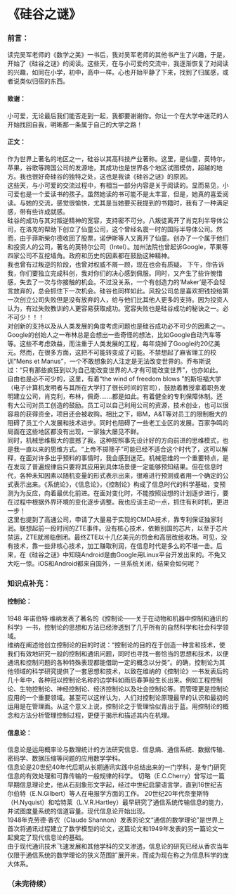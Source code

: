 # 《硅谷之谜》

### 前言：
读完吴军老师的《数学之美》一书后，我对吴军老师的其他书产生了兴趣，于是，开始了《硅谷之谜》的阅读。这些天，在与小可爱的交流中，我逐渐恢复了对阅读的兴趣，如同在小学，初中，高中一样。心也开始平静了下来，找到了归属感，或者说类似归宿的东西。
#### 致谢：
小可爱，无论最后我们能否走到一起，我都要谢谢你。你让一个在大学中迷茫的人开始找回自我，明晰那一条属于自己的大学之路！

  
#### 正文：    

作为世界上著名的地区之一，硅谷以其高科技产业著称。这里，是仙童，英特尔，苹果，谷歌等跨国公司的发源地，其成功也是世界各个地区试图模仿，超越的地方。我也很好奇硅谷的独特之处，这也是我读《硅谷之谜》的原因。  
这些天，与小可爱的交流过程中，有相当一部分内容是关于阅读的。显而易见，小可爱也是一个爱读书的孩子。虽然她读的书可能不是太丰富，但是，她真的喜爱阅读。与她的交流，感觉很愉快，尤其是当她要买我提到的书籍时，我有了一种满足感，带有些许成就感。  
硅谷的成功与其对叛逆精神的宽容，支持密不可分。八叛徒离开了肖克利半导体公司，在洛克的帮助下创立了仙童公司，这个曾经名震一时的国际半导体公司。然而，由于菲斯柴尔德收回了股票，诺伊斯等人又离开了仙童。创办了一个属于他们和投资人的公司，著名的英特尔公司（Intel）。加州法院也曾起诉Google，苹果等四家公司不互挖墙角。政府和历史的因素都在鼓励这种精神。   
我也曾有过叛逆的阶段，也曾对权威不屑一顾，现在也会有质疑。
下午，你告诉我，你们要独立完成科创，我对你们的决心感到佩服。同时，又产生了些许惋惜感，失去了一次与你接触的机会。不过没关系，一个有创造力的‘Maker’是不会轻言放弃的，总会抓住下一次机会。硅谷也同样如此。风投公司总是喜欢把钱投给第一次创立公司失败但是没有放弃的人，给与他们比其他人更多的支持。因为投资人认为，有过失败教训的人更容易获取成功。宽容失败也是硅谷成功的秘诀之一。必不可少！！！  
对创新的支持以及从人类发展的角度考虑问题也是硅谷成功必不可少的因素之一。Google的创始人之一布林总是会想出一些奇怪的想法，比如Google自动汽车等等。这些不考虑效益，而注重于人类发展的工程，每年烧掉了Google约20亿美元。然而，在很多方面，这把不可能转变成了可能。不禁想起了麻省理工的校训“Mens et Manus”，一个不敢想象的人注定是无法改变世界的。乔布斯说过：“只有那些疯狂到以为自己能改变世界的人才有可能改变世界”，也亦如此。  
自由也是必不可少的，这里，有着“the wind of freedom blows ”的斯坦福大学（电子计算机发明者与其所在大学打了很长时间的官司），鼓励着教授拿着职务发明建立公司，肖克利，布林，佩奇.......都是如此。有着健全的专利保障体制。还有大公司对员工创造的鼓励。员工可以自己利用公司的资源，技术创业，也可以很容易的获得资金，项目还会被收购。相比之下，IBM，A&T等对员工的限制极大的阻碍了员工个人发展和技术进步。同时也阻碍了一些老工业区的发展。百家争鸣的局面在这些地区都没有出现，一家独大屡见不鲜。  
同时，机械思维极大的震撼了我。这种按照事先设计好的方向前进的思维模式，也是我一直以来的思维方式。“上帝不掷筛子”可能已经不适合这个时代了，这可以解释，在面对许多出乎预料的事情时，我会感到迷茫。机械思维的一个重要特点，是在发现了普遍规律后只要将其应用到具体场景便一定能够预知结果。但在信息时代，各种未知因素以随机变量的形式表示出来，很难进行预测或者用一个确定的公式表示出来。《系统论》，《信息论》，《控制论》构成了信息时代的科学基础，变预测为为反应，向着最优化前进。在面对变化时，不能按照设想的计划逐步进行，要在过程中根据外界环境的变化逐步调整。我也应该主动一点，抓住有利时机，更进一步！  
这里也提到了高通公司，申请了大量易于实现的CMDA技术，靠专利保证独家利润。联想起前一段时间的ZTE事件。没有核心技术，依赖别国的芯片，以至于芯片禁运，ZTE就濒临倒闭。最终ZTE以十几亿美元的罚金和高层改组收场。可见，没有技术，靠一些非核心技术，加工赚取利润，在信息时代是多么的不堪一击。后来，在《硅谷之谜》中知晓Android是由Google用Linux平台开发出来的。不免又大吃一惊。iOS和Android都来自国外，一旦系统关闭，结果会如何呢？
  





### 知识点补充：
#### 控制论：
1948 年诺伯特·维纳发表了著名的《控制论——关于在动物和机器中控制和通讯的科学》一书，控制论的思想和方法已经渗透到了几乎所有的自然科学和社会科学领域。  
维纳在阐述他创立控制论的目的时说：“控制论的目的在于创造一种言和技术，使我们有效地研究一般的控制和通讯问题，同时也寻找一套恰当的思想和技术，以便通讯和控制问题的各种特殊表现都能借助一定的概念以分类”。的确，控制论为其他领域的科学研究提供了一套思想和技术，以致在维纳的《控制论》一书发表后的几十年中，各种冠以控制论名称的边学科如雨后春笋般生长出来。例如工程控制论、生物控制论、神经控制论、经济控制论以及社会控制论等。而管理更是控制论应用的一个重要领域。甚至可以这样认为，人们对控制论原理最早的认识和最初的运用是在管理面。从这个意义上说，控制论之于管理恰似青出于蓝。用控制论的概念和方法分析管理控制过程，更便于揭示和描述其内在机理。
#### 信息论：         
信息论是运用概率论与数理统计的方法研究信息、信息熵、通信系统、数据传输、密码学、数据压缩等问题的应用数学学科。  
信息论是20世纪40年代后期从长期通讯实践中总结出来的一门学科，是专门研究信息的有效处理和可靠传输的一般规律的科学。
切略（E.C.Cherry）曾写过一篇早期信息理论史，他从石刻象形文字起，经过中世纪启蒙语言学，直到16世纪吉尔伯特（E.N.Gilbert）等人在电报学方面的工作。
20世纪20年代奈奎斯特（H.Nyquist）和哈特莱（L.V.R.Hartley）最早研究了通信系统传输信息的能力，并试图度量系统的信道容量。现代信息论开始出现。   
1948年克劳德·香农（Claude Shannon）发表的论文“通信的数学理论”是世界上首次将通讯过程建立了数学模型的论文，这篇论文和1949年发表的另一篇论文一起奠定了现代信息论的基础。  
由于现代通讯技术飞速发展和其他学科的交叉渗透，信息论的研究已经从香农当年仅限于通信系统的数学理论的狭义范围扩展开来，而成为现在称之为信息科学的庞大体系。














### （未完待续）
